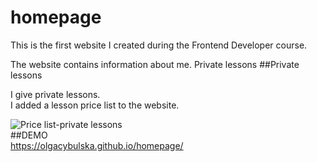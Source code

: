 # homepage
This is the first website I created during the Frontend Developer course.

The website contains information about me.
Private lessons
##Private lessons

I give private lessons.  
I added a lesson price list to the website.

![Price list-private lessons](https://olgacybulska.github.io/homepage/images/price-list.png)  
##DEMO  
https://olgacybulska.github.io/homepage/
